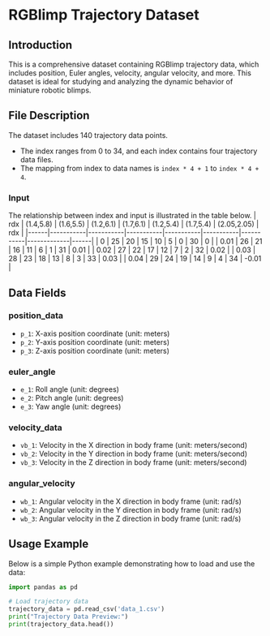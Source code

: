 # RGBlimp Trajectory Dataset

## Introduction
This is a comprehensive dataset containing RGBlimp trajectory data, which includes position, Euler angles, velocity, angular velocity, and more. This dataset is ideal for studying and analyzing the dynamic behavior of miniature robotic blimps.

## File Description
The dataset includes 140 trajectory data points.
- The index ranges from 0 to 34, and each index contains four trajectory data files.
- The mapping from index to data names is `index * 4 + 1` to `index * 4 + 4`.

### Input
The relationship between index and input is illustrated in the table below.
| rdx  | (1.4,5.8) | (1.6,5.5) | (1.2,6.1) | (1.7,6.1) | (1.2,5.4) | (1.7,5.4) | (2.05,2.05) | rdx  |
|------|-----------|-----------|-----------|-----------|-----------|-----------|-------------|------|
| 0    | 25        | 20        | 15        | 10        | 5         | 0         | 30          | 0    |
| 0.01 | 26        | 21        | 16        | 11        | 6         | 1         | 31          | 0.01 |
| 0.02 | 27        | 22        | 17        | 12        | 7         | 2         | 32          | 0.02 |
| 0.03 | 28        | 23        | 18        | 13        | 8         | 3         | 33          | 0.03 |
| 0.04 | 29        | 24        | 19        | 14        | 9         | 4         | 34          | -0.01 |
## Data Fields
### position_data
- `p_1`: X-axis position coordinate (unit: meters)
- `p_2`: Y-axis position coordinate (unit: meters)
- `p_3`: Z-axis position coordinate (unit: meters)

### euler_angle
- `e_1`: Roll angle (unit: degrees)
- `e_2`: Pitch angle (unit: degrees)
- `e_3`: Yaw angle (unit: degrees)

### velocity_data
- `vb_1`: Velocity in the X direction in body frame (unit: meters/second)
- `vb_2`: Velocity in the Y direction in body frame (unit: meters/second)
- `vb_3`: Velocity in the Z direction in body frame (unit: meters/second)

### angular_velocity
- `wb_1`: Angular velocity in the X direction in body frame (unit: rad/s)
- `wb_2`: Angular velocity in the Y direction in body frame (unit: rad/s)
- `wb_3`: Angular velocity in the Z direction in body frame (unit: rad/s)

## Usage Example
Below is a simple Python example demonstrating how to load and use the data:

```python
import pandas as pd

# Load trajectory data
trajectory_data = pd.read_csv('data_1.csv')
print("Trajectory Data Preview:")
print(trajectory_data.head())
